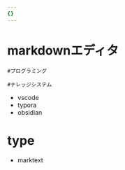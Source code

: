 ```yaml
---
{}
---
```

# markdownエディタ

`#プログラミング`

`#ナレッジシステム`

- vscode
- typora
- obsidian

# type

- marktext